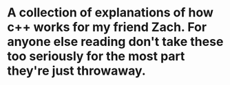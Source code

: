 # A collection of explanations of how c++ works for my friend Zach.  For anyone else reading don't take these too seriously for the most part they're just throwaway.
